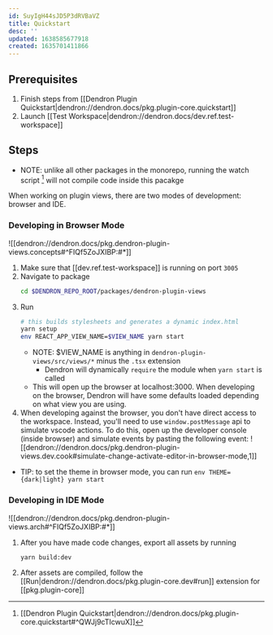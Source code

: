 ```yaml
---
id: SuyIgH44sJD5P3dRVBaVZ
title: Quickstart
desc: ''
updated: 1638585677918
created: 1635701411866
---
```



## Prerequisites

1. Finish steps from [[Dendron Plugin Quickstart|dendron://dendron.docs/pkg.plugin-core.quickstart]]
1. Launch [[Test Workspace|dendron://dendron.docs/dev.ref.test-workspace]]

## Steps

- NOTE: unlike all other packages in the monorepo, running the watch script [^watch] will not compile code inside this pacakge

When working on plugin views, there are two modes of development: browser and IDE.

### Developing in Browser Mode

![[dendron://dendron.docs/pkg.dendron-plugin-views.concepts#^FIQf5ZoJXIBP:#*]]

1. Make sure that [[dev.ref.test-workspace]] is running on port `3005`
1. Navigate to package
    ```sh
    cd $DENDRON_REPO_ROOT/packages/dendron-plugin-views
    ```
1. Run 
    ```sh
    # this builds stylesheets and generates a dynamic index.html
    yarn setup
    env REACT_APP_VIEW_NAME=$VIEW_NAME yarn start
    ```
    - NOTE: $VIEW_NAME is anything in `dendron-plugin-views/src/views/*` minus the `.tsx` extension
        - Dendron will dynamically `require` the module when `yarn start` is called
    - This will open up the browser at localhost:3000. When developing on the browser, Dendron will have some defaults loaded depending on what view you are using. 
1. When developing against the browser, you don't have direct access to the workspace. Instead, you'll need to use `window.postMessage` api to simulate vscode actions.
    To do this, open up the developer console (inside browser) and simulate events by pasting the following event:
    ![[dendron://dendron.docs/pkg.dendron-plugin-views.dev.cook#simulate-change-activate-editor-in-browser-mode,1]]

- TIP: to set the theme in browser mode, you can run `env THEME={dark|light} yarn start`

### Developing in IDE Mode

![[dendron://dendron.docs/pkg.dendron-plugin-views.arch#^FIQf5ZoJXIBP:#*]]

1. After you have made code changes, export all assets by running 
    ```sh
    yarn build:dev
    ```
1. After assets are compiled, follow the [[Run|dendron://dendron.docs/pkg.plugin-core.dev#run]] extension for [[pkg.plugin-core]]

[^watch]: [[Dendron Plugin Quickstart|dendron://dendron.docs/pkg.plugin-core.quickstart#^QWJj9cTIcwuX]]
